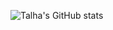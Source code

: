 ![Talha's GitHub stats](https://github-readme-stats.vercel.app/api?username=celik-talha&show_icons=true&theme=codeSTACKr)
